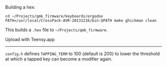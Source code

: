 Building a hex:

```
cd ~/Projects/qmk_firmware/keyboards/ergodox
PATH=/usr/local/CrossPack-AVR-20131216/bin:$PATH make ghickman clean
```

This builds a `.hex` file to `~/Projects/qmk_firmware`.

Upload with Teensy.app

---

`config.h` defines `TAPPING_TERM` to 100 (default is 200) to lower the threshold at which a tapped key can become a modifier again.
